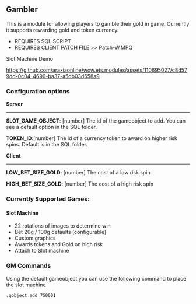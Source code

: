 ## Gambler 

This is a module for allowing players to gamble their gold in game.  Currently it supports rewarding gold and token currency.  

* REQUIRES SQL SCRIPT
* REQUIRES CLIENT PATCH FILE >> Patch-W.MPQ

Slot Machine Demo

https://github.com/araxiaonline/wow.ets.modules/assets/110695027/c8d579dd-0c04-4690-ba37-a5db03d658a9

### Configuration options

__Server__ 
<hr/>

**SLOT_GAME_OBJECT**: [number] The id of the gameobject to add. You can see a default option in the SQL folder. 

**TOKEN_ID**:[number] The id of a currency token to award on higher risk spins. Default is in the SQL folder. 

__Client__
<hr/>

**LOW_BET_SIZE_GOLD**: [number] The cost of a low risk spin

**HIGH_BET_SIZE_GOLD**: [number] The cost of a high risk spin


### Currently Supported Games: 

#### Slot Machine
- 22 rotations of images to determine win
- Bet 20g / 100g defaults (configurable)
- Custom graphics
- Awards tokens and Gold on high risk
- Attach to Slot machine

### GM Commands
Using the default gameobject you can use the following command to place the slot machine
```
.gobject add 750001 
```

